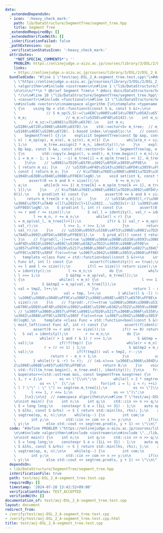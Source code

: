 ```yaml
---
data:
  _extendedDependsOn:
  - icon: ':heavy_check_mark:'
    path: lib/DataStructure/SegmentTree/segment_tree.hpp
    title: Segment Tree
  _extendedRequiredBy: []
  _extendedVerifiedWith: []
  _isVerificationFailed: false
  _pathExtension: cpp
  _verificationStatusIcon: ':heavy_check_mark:'
  attributes:
    '*NOT_SPECIAL_COMMENTS*': ''
    PROBLEM: https://onlinejudge.u-aizu.ac.jp/courses/library/3/DSL/2/DSL_2_A
    links:
    - https://onlinejudge.u-aizu.ac.jp/courses/library/3/DSL/2/DSL_2_A
  bundledCode: "#line 1 \"test/aoj-DSL_2_A-segment_tree.test.cpp\"\n#define PROBLEM\
    \ \"https://onlinejudge.u-aizu.ac.jp/courses/library/3/DSL/2/DSL_2_A\"\n\n#include\
    \ <algorithm>\n#include <iostream>\n\n#line 1 \"lib/DataStructure/SegmentTree/segment_tree.hpp\"\
    \n\n\n\n/**\n * @brief Segment Tree\n * @docs docs/DataStructure/SegmentTree/segment_tree.md\n\
    \ */\n\n#line 10 \"lib/DataStructure/SegmentTree/segment_tree.hpp\"\n#include\
    \ <cassert>\n#include <functional>\n#line 13 \"lib/DataStructure/SegmentTree/segment_tree.hpp\"\
    \n#include <vector>\n\nnamespace algorithm {\n\ntemplate <typename S>\nclass SegmentTree\
    \ {\n    using Op = std::function<S(const S &, const S &)>;\n\n    Op m_op;  \
    \              // S m_op(S,S):=(\u4E8C\u9805\u6F14\u7B97\u95A2\u6570).\n    S\
    \ m_e;                  // m_e:=(\u5358\u4F4D\u5143).\n    int m_sz;         \
    \      // m_sz:=(\u8981\u7D20\u6570).\n    int m_n;                // m_n:=(\u4E8C\
    \u5206\u6728\u306E\u8449\u6570).\n    std::vector<S> m_tree;  // m_tree(2n)[]:=(\u5B8C\
    \u5168\u4E8C\u5206\u6728). 1-based index.\n\npublic:\n    // constructor. O(N).\n\
    \    SegmentTree() {};\n    explicit SegmentTree(const Op &op, const S &e, size_t\
    \ n) : m_op(op), m_e(e), m_sz(n), m_n(1) {\n        while(m_n < size()) m_n <<=\
    \ 1;\n        m_tree.assign(2 * m_n, identity());\n    }\n    explicit SegmentTree(const\
    \ Op &op, const S &e, const std::vector<S> &v) : SegmentTree(op, e, v.size())\
    \ {\n        std::copy(v.begin(), v.end(), m_tree.begin() + m_n);\n        for(int\
    \ i = m_n - 1; i >= 1; --i) m_tree[i] = m_op(m_tree[i << 1], m_tree[i << 1 | 1]);\n\
    \    }\n\n    // \u8981\u7D20\u6570\u3092\u8FD4\u3059\uFF0E\n    int size() const\
    \ { return m_sz; }\n    // \u5358\u4F4D\u5143\u3092\u8FD4\u3059\uFF0E\n    S identity()\
    \ const { return m_e; }\n    // k\u756A\u76EE\u306E\u8981\u7D20\u3092a\u306B\u7F6E\
    \u304D\u63DB\u3048\u308B\uFF0EO(logN).\n    void set(int k, const S &a) {\n  \
    \      assert(0 <= k and k < size());\n        k += m_n;\n        m_tree[k] =\
    \ a;\n        while(k >>= 1) m_tree[k] = m_op(m_tree[k << 1], m_tree[k << 1 |\
    \ 1]);\n    }\n    // k\u756A\u76EE\u306E\u8981\u7D20\u3092\u8FD4\u3059\uFF0E\
    O(1).\n    S prod(int k) const {\n        assert(0 <= k and k < size());\n   \
    \     return m_tree[k + m_n];\n    }\n    // \u533A\u9593[l,r)\u306E\u8981\u7D20\
    \u306E\u7DCF\u7A4D v[l]\u2022v[l+1]\u2022...\u2022v[r-1] \u3092\u6C42\u3081\u308B\
    \uFF0EO(logN).\n    S prod(int l, int r) const {\n        assert(0 <= l and l\
    \ <= r and r <= size());\n        S val_l = identity(), val_r = identity();\n\
    \        l += m_n, r += m_n;\n        while(l < r) {\n            if(l & 1) val_l\
    \ = m_op(val_l, m_tree[l++]);\n            if(r & 1) val_r = m_op(m_tree[--r],\
    \ val_r);\n            l >>= 1, r >>= 1;\n        }\n        return m_op(val_l,\
    \ val_r);\n    }\n    // \u533A\u9593\u5168\u4F53\u306E\u8981\u7D20\u306E\u7DCF\
    \u7A4D\u3092\u8FD4\u3059\uFF0EO(1).\n    S prod_all() const { return m_tree[1];\
    \ }\n    // f(prod(l,-))==true \u3068\u306A\u308B\u533A\u9593\u306E\u6700\u53F3\
    \u4F4D\u5024\u3092\u4E8C\u5206\u63A2\u7D22\u3059\u308B\uFF0E\n    // \u305F\u3060\
    \u3057\uFF0C\u8981\u7D20\u5217\u306B\u306F\u5358\u8ABF\u6027\u304C\u3042\u308A\
    \uFF0C\u307E\u305F f(e)==true \u3067\u3042\u308B\u3053\u3068\uFF0EO(logN).\n \
    \   template <class Func = std::function<bool(const S &)>>\n    int most_right(const\
    \ Func &f, int l) const {\n        assert(f(identity()) == true);\n        assert(0\
    \ <= l and l <= size());\n        if(l == size()) return size();\n        S val\
    \ = identity();\n        l += m_n;\n        do {\n            while(!(l & 1))\
    \ l >>= 1;\n            S &&tmp = m_op(val, m_tree[l]);\n            if(!f(tmp))\
    \ {\n                while(l < m_n) {\n                    l <<= 1;\n        \
    \            S &&tmp2 = m_op(val, m_tree[l]);\n                    if(f(tmp2))\
    \ val = tmp2, l++;\n                }\n                return l - m_n;\n     \
    \       }\n            val = tmp, l++;\n        } while((l & -l) != l);  // (x&-x)==x\
    \ \u306E\u3068\u304D\uFF0Cx\u306F2\u306E\u968E\u4E57\u6570\uFF0E\n        return\
    \ size();\n    }\n    // f(prod(-,r))==true \u3068\u306A\u308B\u533A\u9593\u306E\
    \u6700\u5DE6\u4F4D\u5024\u3092\u4E8C\u5206\u63A2\u7D22\u3059\u308B\uFF0E\n   \
    \ // \u305F\u3060\u3057\uFF0C\u8981\u7D20\u5217\u306B\u306F\u5358\u8ABF\u6027\u304C\
    \u3042\u308A\uFF0C\u307E\u305F f(e)==true \u3067\u3042\u308B\u3053\u3068\uFF0E\
    O(logN).\n    template <class Func = std::function<bool(const S &)>>\n    int\
    \ most_left(const Func &f, int r) const {\n        assert(f(identity()) == true);\n\
    \        assert(0 <= r and r <= size());\n        if(r == 0) return 0;\n     \
    \   S val = identity();\n        r += m_n;\n        do {\n            r--;\n \
    \           while(r > 1 and r & 1) r >>= 1;\n            S &&tmp = m_op(m_tree[r],\
    \ val);\n            if(!f(tmp)) {\n                while(r < m_n) {\n       \
    \             r = (r << 1) | 1;\n                    S &&tmp2 = m_op(m_tree[r],\
    \ val);\n                    if(f(tmp2)) val = tmp2, r--;\n                }\n\
    \                return r - m_n + 1;\n            }\n            val = tmp;\n\
    \        } while((r & -r) != r);  // (x&-x)==x \u306E\u3068\u304D\uFF0Cx\u306F\
    2\u306E\u968E\u4E57\u6570\uFF0E\n        return 0;\n    }\n    void reset() {\
    \ std::fill(m_tree.begin(), m_tree.end(), identity()); }\n\n    friend std::ostream\
    \ &operator<<(std::ostream &os, const SegmentTree &segtree) {\n        int l =\
    \ 1, r = 2;\n        os << \"[\\n\";\n        while(l < 2 * segtree.m_n) {\n \
    \           os << \"  [\";\n            for(int i = l; i < r; ++i) os << (i ==\
    \ l ? \"\" : \" \") << segtree.m_tree[i];\n            os << \"]\\n\";\n     \
    \       l <<= 1, r <<= 1;\n        }\n        os << \"]\";\n        return os;\n\
    \    }\n};\n\n}  // namespace algorithm\n\n\n#line 7 \"test/aoj-DSL_2_A-segment_tree.test.cpp\"\
    \n\nint main() {\n    int n;\n    int q;\n    std::cin >> n >> q;\n\n    using\
    \ S = long long;\n    constexpr S e = (1LL << 31) - 1;\n    auto op = [](const\
    \ S &lhs, const S &rhs) -> S { return std::min(lhs, rhs); };\n    algorithm::SegmentTree<S>\
    \ segtree(op, e, n);\n\n    while(q--) {\n        int com;\n        int x;\n \
    \       int y;\n        std::cin >> com >> x >> y;\n\n        if(com == 0) segtree.set(x,\
    \ y);\n        else std::cout << segtree.prod(x, y + 1) << \"\\n\";\n    }\n}\n"
  code: "#define PROBLEM \"https://onlinejudge.u-aizu.ac.jp/courses/library/3/DSL/2/DSL_2_A\"\
    \n\n#include <algorithm>\n#include <iostream>\n\n#include \"../lib/DataStructure/SegmentTree/segment_tree.hpp\"\
    \n\nint main() {\n    int n;\n    int q;\n    std::cin >> n >> q;\n\n    using\
    \ S = long long;\n    constexpr S e = (1LL << 31) - 1;\n    auto op = [](const\
    \ S &lhs, const S &rhs) -> S { return std::min(lhs, rhs); };\n    algorithm::SegmentTree<S>\
    \ segtree(op, e, n);\n\n    while(q--) {\n        int com;\n        int x;\n \
    \       int y;\n        std::cin >> com >> x >> y;\n\n        if(com == 0) segtree.set(x,\
    \ y);\n        else std::cout << segtree.prod(x, y + 1) << \"\\n\";\n    }\n}\n"
  dependsOn:
  - lib/DataStructure/SegmentTree/segment_tree.hpp
  isVerificationFile: true
  path: test/aoj-DSL_2_A-segment_tree.test.cpp
  requiredBy: []
  timestamp: '2024-07-20 13:42:52+09:00'
  verificationStatus: TEST_ACCEPTED
  verifiedWith: []
documentation_of: test/aoj-DSL_2_A-segment_tree.test.cpp
layout: document
redirect_from:
- /verify/test/aoj-DSL_2_A-segment_tree.test.cpp
- /verify/test/aoj-DSL_2_A-segment_tree.test.cpp.html
title: test/aoj-DSL_2_A-segment_tree.test.cpp
---
```

